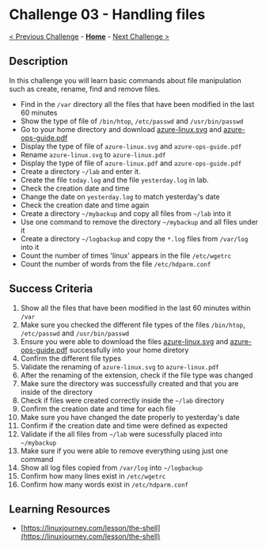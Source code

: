 # Challenge 03 - Handling files

[< Previous Challenge](./Challenge-02.md) - **[Home](../README.md)** - [Next Challenge >](./Challenge-04.md)

## Description

In this challenge you will learn basic commands about file manipulation such as create, rename, find and remove files.

- Find in the `/var` directory all the files that have been modified in the last 60 minutes
- Show the type of file of `/bin/htop`, `/etc/passwd` and `/usr/bin/passwd`
- Go to your home directory and download [azure-linux.svg](https://docs.microsoft.com/en-us/learn/achievements/azure-linux.svg)  and [azure-ops-guide.pdf](https://docsmsftpdfs.blob.core.windows.net/guides/azure/azure-ops-guide.pdf) 
- Display the type of file of `azure-linux.svg` and `azure-ops-guide.pdf`
- Rename `azure-linux.svg` to `azure-linux.pdf` 
- Display the type of file of `azure-linux.pdf` and `azure-ops-guide.pdf`
- Create a directory `~/lab` and enter it.
- Create the file `today.log` and the file `yesterday.log` in lab.
- Check the creation date and time
- Change the date on `yesterday.log` to match yesterday's date
- Check the creation date and time again
- Create a directory `~/mybackup` and copy all files from `~/lab` into it
- Use one command to remove the directory `~/mybackup` and all files under it
- Create a directory `~/logbackup` and copy the `*.log` files from `/var/log` into it
- Count the number of times 'linux' appears in the file `/etc/wgetrc`
- Count the number of words from the file `/etc/hdparm.conf`

## Success Criteria

1. Show all the files that have been modified in the last 60 minutes within `/var`
2. Make sure you checked the different file types of the files `/bin/htop`, `/etc/passwd` and `/usr/bin/passwd`
3. Ensure you were able to download the files [azure-linux.svg](https://docs.microsoft.com/en-us/learn/achievements/azure-linux.svg)  and [azure-ops-guide.pdf](https://docsmsftpdfs.blob.core.windows.net/guides/azure/azure-ops-guide.pdf) successfully into your home diretory
4. Confirm the different file types 
5. Validate the renaming of `azure-linux.svg` to `azure-linux.pdf` 
6. After the renaming of the extension, check if the file type was changed
7. Make sure the directory was successfully created and that you are inside of the directory 
8. Check if files were created correctly inside the `~/lab` directory 
9. Confirm the creation date and time for each file
10. Make sure you have changed the date properly to yesterday's date
11. Confirm if the creation date and time were defined as expected
12. Validate if the all files from `~/lab` were sucessfully placed into `~/mybackup`
13. Make sure if you were able to remove everything using just one command 
14. Show all log files copied from `/var/log` into `~/logbackup`
15. Confirm how many lines exist in `/etc/wgetrc`
16. Confirm how many words exist in `/etc/hdparm.conf`

## Learning Resources

- [https://linuxjourney.com/lesson/the-shell](https://linuxjourney.com/lesson/the-shell)
